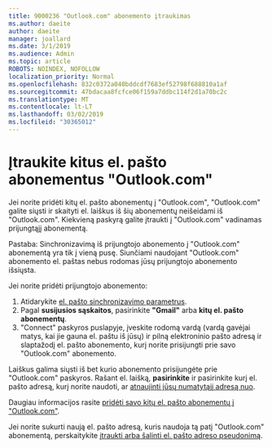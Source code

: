 ```yaml
---
title: 9000236 "Outlook.com" abonemento įtraukimas
ms.author: daeite
author: daeite
manager: joallard
ms.date: 3/1/2019
ms.audience: Admin
ms.topic: article
ROBOTS: NOINDEX, NOFOLLOW
localization_priority: Normal
ms.openlocfilehash: 832c0372a040bddcdf7683ef52798f688810a1af
ms.sourcegitcommit: 47bdacaa8fcfce06f159a7ddbc114f2d1a70bc2c
ms.translationtype: MT
ms.contentlocale: lt-LT
ms.lasthandoff: 03/02/2019
ms.locfileid: "30365012"
---
```

# <a name="add-your-other-email-accounts-to-outlookcom"></a>Įtraukite kitus el. pašto abonementus "Outlook.com"

Jei norite pridėti kitų el. pašto abonementų į "Outlook.com", "Outlook.com" galite siųsti ir skaityti el. laiškus iš šių abonementų neišeidami iš "Outlook.com". Kiekvieną paskyrą galite įtraukti į "Outlook.com" vadinamas prijungtąjį abonementą.

Pastaba: Sinchronizavimą iš prijungtojo abonemento į "Outlook.com" abonementą yra tik į vieną pusę. Siunčiami naudojant "Outlook.com" abonemento el. paštas nebus rodomas jūsų prijungtojo abonemento išsiųsta.

Jei norite pridėti prijungtojo abonemento:

1. Atidarykite [el. pašto sinchronizavimo parametrus](https://go.microsoft.com/fwlink/?linkid=875264).
2. Pagal **susijusios sąskaitos**, pasirinkite **"Gmail"** arba **kitų el. pašto abonementų**.
3. "Connect" paskyros puslapyje, įveskite rodomą vardą (vardą gavėjai matys, kai jie gauna el. paštu iš jūsų) ir pilną elektroninio pašto adresą ir slaptažodį el. pašto abonemento, kurį norite prisijungti prie savo "Outlook.com" abonemento.

Laiškus galima siųsti iš bet kurio abonemento prisijungėte prie "Outlook.com" paskyros. Rašant el. laišką, **pasirinkite** ir pasirinkite kurį el. pašto adresą, kurį norite naudoti, ar [atnaujinti jūsų numatytąjį adresą nuo](https://go.microsoft.com/fwlink/?linkid=875264).

Daugiau informacijos rasite [pridėti savo kitų el. pašto abonementų į "Outlook.com"](https://support.office.com/article/c5224df4-5885-4e79-91ba-523aa743f0ba).

Jei norite sukurti naują el. pašto adresą, kuris naudoja tą patį "Outlook.com" abonementą, perskaitykite [įtraukti arba šalinti el. pašto adreso pseudonimą](https://support.office.com/article/459b1989-356d-40fa-a689-8f285b13f1f2).
